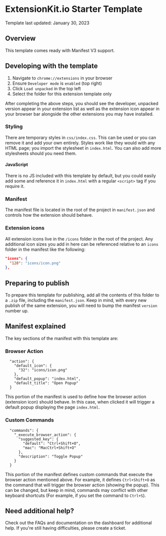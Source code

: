 # ExtensionKit.io Starter Template

Template last updated: January 30, 2023

## Overview

This template comes ready with Manifest V3 support.

## Developing with the template

1. Navigate to `chrome://extensions` in your browser
2. Ensure `Developer mode` is `enabled` (top right)
3. Click `Load unpacked` in the top left
4. Select the folder for this extension template only

After completing the above steps, you should see the developer, unpacked version appear in your extension list as well as the extension icon appear in your browser bar alongside the other extensions you may have installed.

### Styling

There are temporary styles in `css/index.css`. This can be used or you can remove it and add your own entirely. Styles work like they would with any HTML page; you import the stylesheet in `index.html`. You can also add more stylesheets should you need them.

#### JavaScript

There is no JS included with this template by default, but you could easily add some and reference it in `index.html` with a regular `<script>` tag if you require it.

### Manifest

The manifest file is located in the root of the project in `manifest.json` and controls how the extension should behave.

### Extension icons

All extension icons live in the `/icons` folder in the root of the project. Any additional icon sizes you add in here can be referenced relative to an `icons` folder in the manifest like the following:

```json
"icons": {
  "128": "icons/icon.png"
},
```

## Preparing to publish

To prepare this template for publishing, add all the contents of this folder to a `.zip` file, including the `manifest.json`. Keep in mind, with every new publish of the same extension, you will need to bump the manifest `version` number up.

## Manifest explained

The key sections of the manifest with this template are:

### Browser Action

```
  "action": {
    "default_icon": {
      "32": "icons/icon.png"
    },
    "default_popup": "index.html",
    "default_title": "Open Popup"
  }
```

This portion of the manifest is used to define how the browser action (extension icon) should behave. In this case, when clicked it will trigger a default popup displaying the page `index.html`.

### Custom Commands

```
  "commands": {
    "_execute_browser_action": {
      "suggested_key": {
        "default": "Ctrl+Shift+O",
        "mac": "MacCtrl+Shift+O"
      },
      "description": "Toggle Popup"
    }
  }
```

This portion of the manifest defines custom commands that execute the browser action mentioned above. For example, it defines `Ctrl+Shift+O` as the command that will trigger the browser action (showing the popup). This can be changed, but keep in mind, commands may conflict with other keyboard shortcuts (For example, if you set the command to `Ctrl+S`).

## Need additional help?

Check out the FAQs and documentation on the dashboard for additional help. If you're still having difficulties, please create a ticket.
